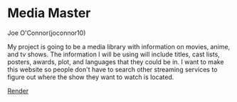 # Media Master

Joe O'Connor(joconnor10)

My project is going to be a media library with information on movies, anime, and tv shows.
The information I will be using will include titles, cast lists, posters, awards, plot, and languages that they could be in.
I want to make this website so people don't have to search other streaming services to figure out where the show they want to watch is located.

[Render](https://mediamaster.onrender.com/)

